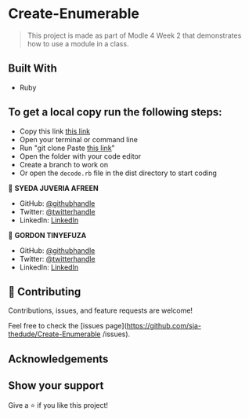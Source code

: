 # Create-Enumerable

>  This project is made as part of Modle 4 Week 2 that demonstrates how to use a module in a class.

## Built With

- Ruby

## To get a local copy run the following steps:
- Copy this link [this link](https://github.com/sja-thedude/Create-Enumerable)
- Open your terminal or command line
- Run "git clone Paste [this link](https://github.com/sja-hedude/Create-Enumerable)"
- Open the folder with your code editor
- Create a branch to work on
- Or open the `decode.rb` file in the dist directory to start coding

👤 **SYEDA JUVERIA AFREEN**

- GitHub: [@githubhandle](https://github.com/sja-thedude)
- Twitter: [@twitterhandle](https://twitter.com/sja_thedude)
- LinkedIn: [LinkedIn](https://linkedin.com/in/sja)

👤 **GORDON TINYEFUZA**

- GitHub: [@githubhandle](https://github.com/1GORDON)
- Twitter: [@twitterhandle](https://twitter.com/GTinyefuza)
- LinkedIn: [LinkedIn](https://linkedin.com/in/)


## 🤝 Contributing

Contributions, issues, and feature requests are welcome!

Feel free to check the [issues page](https://github.com/sja-thedude/Create-Enumerable
/issues).


## Acknowledgements

## Show your support

Give a ⭐️ if you like this project!